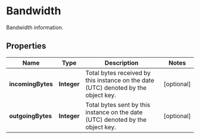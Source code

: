 

# Bandwidth

Bandwidth information.

## Properties

| Name | Type | Description | Notes |
|------------ | ------------- | ------------- | -------------|
|**incomingBytes** | **Integer** | Total bytes received by this instance on the date (UTC) denoted by the object key. |  [optional] |
|**outgoingBytes** | **Integer** | Total bytes sent by this instance on the date (UTC) denoted by the object key. |  [optional] |




